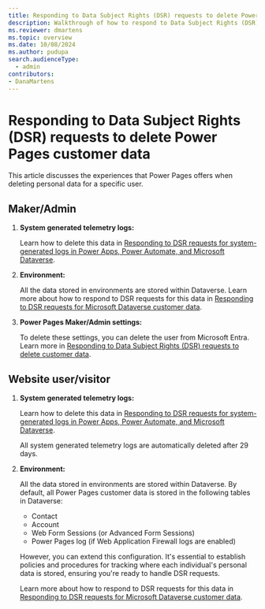 ```yaml
---
title: Responding to Data Subject Rights (DSR) requests to delete Power Pages customer data
description: Walkthrough of how to respond to Data Subject Rights (DSR) requests to delete Power Pages customer data.
ms.reviewer: dmartens
ms.topic: overview
ms.date: 10/08/2024
ms.author: pudupa
search.audienceType: 
  - admin
contributors:
- DanaMartens 
---
```


# Responding to Data Subject Rights (DSR) requests to delete Power Pages customer data

This article discusses the experiences that Power Pages offers when deleting personal data for a specific user.

## Maker/Admin

1. **System generated telemetry logs:**

    Learn how to delete this data in [Responding to DSR requests for system-generated logs in Power Apps, Power Automate, and Microsoft Dataverse](/power-platform/admin/powerapps-privacy-dsr-guide-systemlogs).

1. **Environment:**

    All the data stored in environments are stored within Dataverse. Learn more about how to respond to DSR requests for this data in [Responding to DSR requests for Microsoft Dataverse customer data](/power-platform/admin/dataverse-privacy-dsr-guide).

1. **Power Pages Maker/Admin settings:**

    To delete these settings, you can delete the user from Microsoft Entra. Learn more in [Responding to Data Subject Rights (DSR) requests to delete customer data](/power-platform/admin/powerapps-privacy-delete-dsr).

## Website user/visitor

1. **System generated telemetry logs:**

    Learn how to delete this data in [Responding to DSR requests for system-generated logs in Power Apps, Power Automate, and Microsoft Dataverse](/power-platform/admin/powerapps-privacy-dsr-guide-systemlogs).

    All system generated telemetry logs are automatically deleted after 29 days.

1. **Environment:**

    All the data stored in environments are stored within Dataverse. By default, all Power Pages customer data is stored in the following tables in Dataverse:

    - Contact
    - Account
    - Web Form Sessions (or Advanced Form Sessions)
    - Power Pages log (if Web Application Firewall logs are enabled)

    However, you can extend this configuration. It's essential to establish policies and procedures for tracking where each individual's personal data is stored, ensuring you're ready to handle DSR requests.

    Learn more about how to respond to DSR requests for this data in [Responding to DSR requests for Microsoft Dataverse customer data](/power-platform/admin/dataverse-privacy-dsr-guide).
